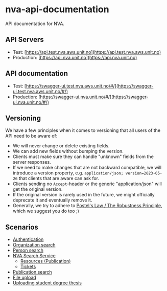 # nva-api-documentation
API documentation for NVA.

## API Servers
* Test: [https://api.test.nva.aws.unit.no](https://api.test.nva.aws.unit.no)
* Production: [https://api.nva.unit.no](https://api.nva.unit.no)

## API documentation
* Test: [https://swagger-ui.test.nva.aws.unit.no/#/](https://swagger-ui.test.nva.aws.unit.no/#/)
* Production: [https://swagger-ui.nva.unit.no/#/](https://swagger-ui.nva.unit.no/#/)


## Versioning
We have a few principles when it comes to versioning that all users of the API need to be aware of:
* We will never change or delete existing fields.
* We can add new fields without bumping the version.
* Clients must make sure they can handle "unknown" fields from the server responses.
* If we need to make changes that are not backward compatible, we will introduce a version property, e.g. `application/json; version=2023-05-26` that clients that are aware can ask for.
* Clients sending no `Accept`-header or the generic "application/json" will get the original version.
* If the original version is rarely used in the future, we might officially deprecate it and eventually remove it.
* Generally, we try to adhere to [Postel's Law / The Robustness Principle](https://en.wikipedia.org/wiki/Robustness_principle#:~:text=It%20is%20often%20reworded%20as,an%20early%20specification%20of%20TCP), which we suggest you do too ;)

## Scenarios
* [Authentication](scenarios/authenticating/index.md)
* [Organization search](scenarios/organization.md)
* [Person search](scenarios/person.md)
* [NVA Search Service](https://github.com/BIBSYSDEV/nva-search-api/blob/main/README.md)
   * [Resources (Publication)](https://github.com/BIBSYSDEV/nva-search-api/blob/main/search-commons/src/main/java/no/unit/nva/search2/resource/README.md)
   * [Tickets](https://github.com/BIBSYSDEV/nva-search-api/blob/main/search-commons/src/main/java/no/unit/nva/search2/ticket/README.md)
* [Publication search](scenarios/publication.md)
* [File upload](scenarios/file-upload/index.md)
* [Uploading student degree thesis](scenarios/upload-student-thesis/index.md)

